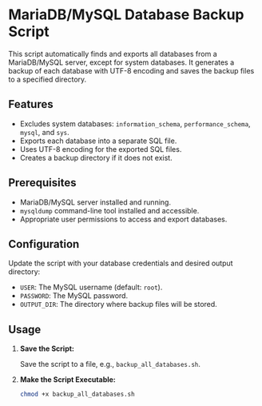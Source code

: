 # MariaDB/MySQL Database Backup Script

This script automatically finds and exports all databases from a MariaDB/MySQL server, except for system databases. It generates a backup of each database with UTF-8 encoding and saves the backup files to a specified directory.

## Features

- Excludes system databases: `information_schema`, `performance_schema`, `mysql`, and `sys`.
- Exports each database into a separate SQL file.
- Uses UTF-8 encoding for the exported SQL files.
- Creates a backup directory if it does not exist.

## Prerequisites

- MariaDB/MySQL server installed and running.
- `mysqldump` command-line tool installed and accessible.
- Appropriate user permissions to access and export databases.

## Configuration

Update the script with your database credentials and desired output directory:

- `USER`: The MySQL username (default: `root`).
- `PASSWORD`: The MySQL password.
- `OUTPUT_DIR`: The directory where backup files will be stored.

## Usage

1. **Save the Script:**

   Save the script to a file, e.g., `backup_all_databases.sh`.

2. **Make the Script Executable:**

   ```bash
   chmod +x backup_all_databases.sh

